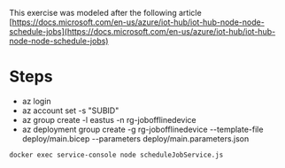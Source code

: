 
This exercise was modeled after the following article  
[https://docs.microsoft.com/en-us/azure/iot-hub/iot-hub-node-node-schedule-jobs](https://docs.microsoft.com/en-us/azure/iot-hub/iot-hub-node-node-schedule-jobs)  

# Steps
- az login
- az account set -s "SUBID"
- az group create -l eastus -n rg-jobofflinedevice
- az deployment group create -g rg-jobofflinedevice --template-file deploy/main.bicep --parameters deploy/main.parameters.json

```docker exec service-console node scheduleJobService.js```




